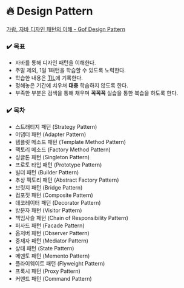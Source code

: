 # 🔥 Design Pattern

[가람, 자바 디자인 패턴의 이해 - Gof Design Pattern]([https://www.inflearn.com/course/%EC%9E%90%EB%B0%94-%EB%94%94%EC%9E%90%EC%9D%B8-%ED%8C%A8%ED%84%B4](https://www.inflearn.com/course/자바-디자인-패턴))



### ✔️ 목표

* 자바를 통해 디자인 패턴을 이해한다.
* 주말 제외, 1일 1패턴을 학습할 수 있도록 노력한다.
* 학습한 내용은 [TIL](https://github.com/weekyeon/til)에 기록한다.
* 정해놓은 기간에 치우쳐 **대충** 학습하지 않도록 한다.
* 부족한 부분은 검색을 통해 채우며 **꼭꼭꼭** 실습을 통한 복습을 하도록 한다.



### ✔️ 목차

* 스트래티지 패턴 (Strategy Pattern)
* 어댑터 패턴 (Adapter Pattern)
* 템플릿 메소드 패턴 (Template Method Pattern)
* 팩토리 메소드 (Factory Method Pattern)
* 싱글톤 패턴 (Singleton Pattern)
* 프로토 타입 패턴 (Prototype Pattern)
* 빌더 패턴 (Builder Pattern)
* 추상 팩토리 패턴 (Abstract Factory Pattern)
* 브릿지 패턴 (Bridge Pattern)
* 컴포짓 패턴 (Composite Pattern)
* 데코레이터 패턴 (Decorator Pattern)
* 방문자 패턴 (Visitor Pattern)
* 책임사슬 패턴 (Chain of Responsibility Pattern)
* 퍼사드 패턴 (Facade Pattern)
* 옵저버 패턴 (Observer Pattern)
* 중재자 패턴 (Mediator Pattern)
* 상태 패턴 (State Pattern)
* 메멘토 패턴 (Memento Pattern)
* 플라이웨이트 패턴 (Flyweight Pattern)
* 프록시 패턴 (Proxy Pattern)
* 커맨드 패턴 (Command Pattern)

